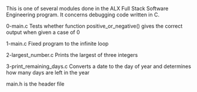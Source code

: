 This is one of several modules done in the ALX Full Stack Software Engineering program. It concerns debugging code written in C.

0-main.c
Tests whether function positive_or_negative() gives the correct output when given a case of 0

1-main.c
Fixed program to the infinite loop


2-largest_number.c
Prints the largest of three integers


3-print_remaining_days.c
Converts a date to the day of year and determines how many days are left in the year

main.h
is the header file

